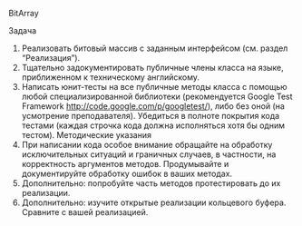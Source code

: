 BitArray

Задача
1. Реализовать битовый массив с заданным интерфейсом (см. раздел “Реализация”).
2. Тщательно задокументировать публичные члены класса на языке, приближенном к техническому английскому.
3. Написать юнит-тесты на все публичные методы класса с помощью любой специализированной библиотеки (рекомендуется Google Test Framework http://code.google.com/p/googletest/), либо без оной (на усмотрение преподавателя). Убедиться в полноте покрытия кода тестами (каждая строчка кода должна исполняться хотя бы одним тестом).
Методические указания
1. При написании кода особое внимание обращайте на обработку исключительных ситуаций и граничных случаев, в частности, на корректность аргументов методов. Продумывайте и документируйте обработку ошибок в ваших методах.
2. Дополнительно: попробуйте часть методов протестировать до их реализации.
3. Дополнительно: изучите открытые реализации кольцевого буфера. Сравните с вашей реализацией.
